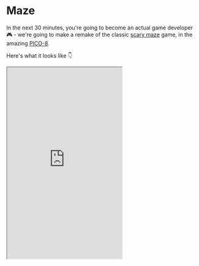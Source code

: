 # Maze

In the next 30 minutes, you're going to become an actual game developer 🎮 - we're going to make a remake of the classic [scary maze](http://www.playscarymazegame.net/play-scary-maze-game/) game, in the amazing [PICO-8](https://www.lexaloffle.com/pico-8.php).

Here's what it looks like 👇

<iframe src="https://www.lexaloffle.com/bbs/?pid=53863#p53862" style="height:500px">

## Setup 🔧

All you need for this setup is a copy of PICO-8, which you can get [here](https://www.lexaloffle.com/pico-8.php). PICO-8 is a game development suite which is delightfully simple, satisfying and quick to work with - you can write code, draw characters and maps, along with making music, all in the same software which weighs only a few megabytes ⚡

PICO-8 works on Windows, Mac OS, Linux and even Raspberry Pi 🖥️ - it is totally worth the $15!

## Exploring ⛰

Nice - you got PICO-8! When you launch it, you might see this unfamiliar screen with a blinking red cursor 👇

![](-efdafb55-0a7e-4ae7-9007-9303c1010517Untitled)

This is the PICO-8 console - but you won't need this for now, so go ahead and press <kbd>esc</kbd> on your keyboard. You'll see something like this:

![](-bad3936a-500b-4180-b620-77cbc8beb29eUntitled)

Go ahead and click on each of the icons on the top right of the screen. In order, they represent:

1. **Code**: Logic that your game runs continuously
2. **Sprite**: Draw the characters in your game
3. **Map**: Make a map for your game(background) with sprites
4. **Sound**: Make small sound effects for your game
5. **Music**: Compose background music for your game with sounds

Explore anything you want - or don't 😛 There's no need to worry about breaking anything 😌

## Getting started 🏃

Once you're done exploring, quit and restart PICO-8 - and then press the <kbd>esc</kbd> like you did earlier. You're into the code editor once again 👨‍💻

If you've ever played games before, you've probably heard of the term "FPS" - it stands for **F**rames **P**er **S**econd. PICO-8 runs at 30 FPS, meaning your game is updated 30 times every second.

We're going to divide our game into 3 sections, where we initialize our game, we update it, and when we draw it to the screen - the code for these sections would look like this:

```lua
function _init() --Initializing: runs only once, when the game is loaded
end

function _update() --Updating: runs 30 times every second
end

function _draw() --Drawing: runs 30 times every second, but after _update
end
```

Let's start with something simple - drawing a small square in the middle of our screen. PICO-8's screen is 128x128 pixels, so we'll draw a pixel in the center with co-ordinates `64(x), 64(y)` and `12` to make it blue! Add this code inside your `_draw() function`:

```lua
cls()
pset(64,64,12)
```

`cls()` clears the screen everytime your code runs, so that our screen doesn't become too messy!

Now, just press `⌘/ctrl + r` to run the game, and see a nice blue pixel in the middle of our screen 👀

![](-8e88f988-5fa4-4a97-b8cd-2f6629747b7dUntitled)

That's pretty boring though 💤 - Let's make this pixel move!

But before we do that, we need a place to store these co-ordinates, so add these containers to your `_init() function`:

```lua
x=64
y=64
```

and update your `_draw function` with this:

```lua
pset(x,y,12)
```

Your code will still run perfectly, but the pixel still doesn't move - we'll get to that now!

Since the update function runs 30 times/second, we can include conditions inside it to move our pixel. We'll use our arrow keys to control it, with simple logic, increasing or decreasing the x and y co-ordinates of the pixel.

Add this code to your `_update() function`:

```lua
--Use Shift+U,D,R,L for typing in arrow keys in PICO-8
if(btn(⬆️)) y-=1
if(btn(⬇️)) y+=1
if(btn(⬅️)) x-=1
if(btn(➡️)) x+=1
```

Run your game(`⌘/ctrl + r`) and use your arrow keys, and you will see a moving pixel ⛸️

## Making it a game 🎮

We have some movement on our screen now, but it's still just a pixel - and by no means even looks like a game. Let's change that, and add graphics, sound and a background map!

Head onto the 😺 tab, from the top-right corner of your screen.

![](Untitled-f22da680-7114-4927-a36d-1cda5e9634e4.png)

All you need to know for now is that you can draw 8x8 characters, from the 16 colors in the pallete to your right. Here's an example - the character I made -

![](Untitled-3a88eb8b-eb44-4701-8862-aac5d4cfaffc.png)

When you're making games, characters, and other individual art is referred to as a `sprite`. Let's go ahead and replace the blue pixel with our newly drawn character - change your `pset(x,y,12)` line to this:

```lua
spr(1, x, y) -- draws the first sprite, to our x and y co-ordinates.
```

Nice! We have our own character roaming around on the screen - next, let's make an environment - a map for our character. Go back to the sprite editor (😺 ) - and click on the empty space next to your character - and draw a tile - paint your entire stripe blue - we'll use that to make a river in our game.

![](Untitled-ccbb28ec-1a11-40bf-83ce-1c83cb84655c.png)

Draw other types of tiles by clicking on the empty space next to the ones you've already drawn. Draw one sprite for grass, and another one with a treasure chest on it 💰

Head over the the map tab - the one with 4 rectangles on it, and use your sprites to make a map that looks something like this 👇

![](Untitled-64d4814e-370a-4b16-a432-47bbdf4107c3.png)

If you run your game now, you won't see any change - we need to draw the map to our screen first 🖌️ Add this to your `_draw()` function:

```lua
map(0,0) --make sure this comes before you draw your sprite
```

Our little creation finally looks like a game now 🎮

### Enforcing rules 📖

Our game is still just a character roaming around a map though - a player has no idea of what the objective is. Let's add some logic to our game that makes an irritating sound whenever the character goes out of the river, and onto the grass 🌊

Head over to the sound tab (🔉 ) - and use your mouse to draw something like the sound below 👇

![](Untitled-c5c26939-7d80-4731-afb7-34acea10a4bc.png)

It's high pitched, and pretty irritating 🤯

How do we play this sound at the right time though? We'll use conditions in our code, so that this sound only plays when our sprite is on grass. The code would look like this, add this yo your `_draw()` function:

```lua
if(mget(x/8,y/8)==2) sfx(0)
```

What this code does is check every frame if our character is on the grass sprite (no.2 - if your sprites are in another sequence, replace `2` with the grass' sprite number), and if it is - the irritating sound is played!

`mget()` tells us the tile on the map, given the co-ordinates of a map tile. We divide `x` and `y` with `8` because a map tile is `8x8` pixels ▪️

### The end 🏁

We need a game over, when our player reaches the treasure chest 💰 - and it's just another line of code, very similar to what we had to do to play the irritating sound - add this to your `_draw()` function:

```lua
if(mget(x/8,y/8)==4) stop("game over!", 50, 64, 10)--50(x), 64(y), 10(color)
```

This condition checks if the map tile our character is on is the treasure chest (sprite no.4 for me), and if it is, displays a game over message like this 👇

![](Untitled-14dea7db-f2de-4613-9d24-588d4033486f.png)

You just made your own game, in under 30 minutes - how cool is that! This game can be hacked on in many ways, you should totally go ahead and make it more customized! Here are a few ideas 👇

## Consolidation 🖋️

Play around with this game - and make it your own.

Here are a few ideas👇

- Instead of using arrow keys to move our sprite, use the mouse
  - Google your way in to make this happen
  - You could even do something like change the x co-ordinate based on your arrow keys, and the y co-ordinate based on your mouse!
- Add a celebration sound when you reach the treasure chest
- Make this game more scary 👻
- Restart the game when the sprite goes out of the river 🔁

Here's all the annotated code for you to see:

```lua
function _init() -- initializing: runs only once, when the game is loaded
 -- we're defining x and y here
 x=0
 y=0
end

function _update() -- updating: runs 30 times every second
 -- adding controls for our character through arrow keys here
 if(btn(⬆️)) y-=1
 if(btn(⬇️)) y+=1
 if(btn(⬅️)) x-=1
 if(btn(➡️)) x+=1
end

function _draw() -- drawing: runs 30 times every second, but after _update
 -- the stuff you see and hear, is all in here
 cls() -- clear the screen before every frame
 map(0,0) -- draw a map starting from origin
 spr(1, x, y) -- draw our character sprite on the updated x and y co-ordinates
 if(mget(x/8,y/8)==2) sfx(0) -- play the irritating sound if our character is on grass
 if(mget(x/8,y/8)==4) stop("game over!", 50, 64, 10) -- quit the game when you reach the treasure chest
end
```

